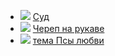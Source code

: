 * ![](/books/sf/Ник%20Перумов/Суд.jpg) [Суд](/books/sf/Ник%20Перумов/Суд)
* ![](/books/sf/Ник%20Перумов/Череп%20на%20рукаве.jpg) [Череп на рукаве](/books/sf/Ник%20Перумов/Череп%20на%20рукаве)
* ![](/books/sf/Ник%20Перумов/тема%20Псы%20любви.jpg) [тема Псы любви](/books/sf/Ник%20Перумов/тема%20Псы%20любви)
